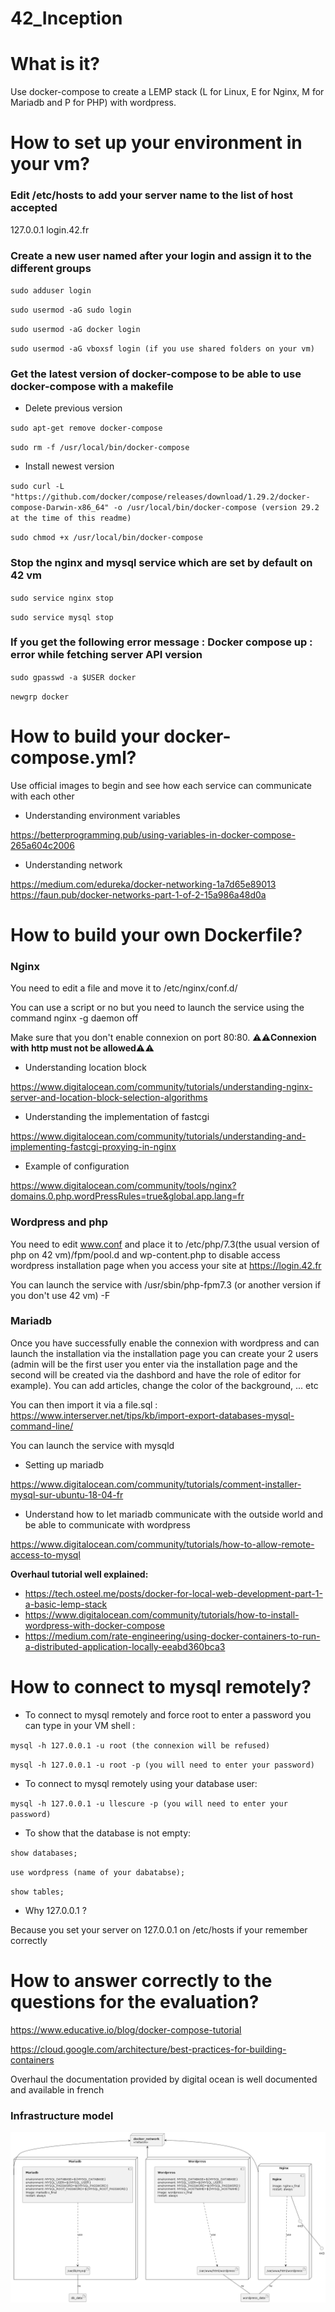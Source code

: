 # 42_Inception

# What is it? #

Use docker-compose to create a LEMP stack (L for Linux, E for Nginx, M for Mariadb and P for PHP) with wordpress.

# How to set up your environment in your vm? #

### Edit /etc/hosts to add your server name to the list of host accepted ###

127.0.0.1 login.42.fr

### Create a new user named after your login and assign it to the different groups ###

`sudo adduser login`

`sudo usermod -aG sudo login`

`sudo usermod -aG docker login`

`sudo usermod -aG vboxsf login (if you use shared folders on your vm)`

### Get the latest version of docker-compose to be able to use docker-compose with a makefile ###

* Delete previous version

`sudo apt-get remove docker-compose`

`sudo rm -f /usr/local/bin/docker-compose`

* Install newest version

`sudo curl -L "https://github.com/docker/compose/releases/download/1.29.2/docker-compose-Darwin-x86_64" -o /usr/local/bin/docker-compose
(version 29.2 at the time of this readme)`

`sudo chmod +x /usr/local/bin/docker-compose`

### Stop the nginx and mysql service which are set by default on 42 vm ###

`sudo service nginx stop`

`sudo service mysql stop`

### If you get the following error message : Docker compose up : error while fetching server API version ###

`sudo gpasswd -a $USER docker`

`newgrp docker`

# How to build your docker-compose.yml? #

Use official images to begin and see how each service can communicate with each other

* Understanding environment variables

https://betterprogramming.pub/using-variables-in-docker-compose-265a604c2006

* Understanding network

https://medium.com/edureka/docker-networking-1a7d65e89013
https://faun.pub/docker-networks-part-1-of-2-15a986a48d0a

# How to build your own Dockerfile? #

### Nginx ###

You need to edit a file and move it to /etc/nginx/conf.d/

You can use a script or no but you need to launch the service using the command nginx -g daemon off

Make sure that you don't enable connexion on port 80:80. :warning::warning:**Connexion with http must not be allowed**:warning::warning:

* Understanding location block

https://www.digitalocean.com/community/tutorials/understanding-nginx-server-and-location-block-selection-algorithms

* Understanding the implementation of fastcgi

https://www.digitalocean.com/community/tutorials/understanding-and-implementing-fastcgi-proxying-in-nginx

* Example of configuration

https://www.digitalocean.com/community/tools/nginx?domains.0.php.wordPressRules=true&global.app.lang=fr

### Wordpress and php ###
You need to edit www.conf and place it to /etc/php/7.3(the usual version of php on 42 vm)/fpm/pool.d and wp-content.php to disable access wordpress installation page when you access your site at https://login.42.fr

You can launch the service with /usr/sbin/php-fpm7.3 (or another version if you don't use 42 vm) -F

### Mariadb ###
Once you have successfully enable the connexion with wordpress and can launch the installation via the installation page you can create your 2 users (admin will be the first user you enter via the installation page
and the second will be created via the dashbord and have the role of editor for example). You can add articles, change the color of the background, ... etc

You can then import it via a file.sql : https://www.interserver.net/tips/kb/import-export-databases-mysql-command-line/

You can launch the service with mysqld

* Setting up mariadb

https://www.digitalocean.com/community/tutorials/comment-installer-mysql-sur-ubuntu-18-04-fr

* Understand how to let mariadb communicate with the outside world and be able to communicate with wordpress

https://www.digitalocean.com/community/tutorials/how-to-allow-remote-access-to-mysql

**Overhaul tutorial well explained:**

- https://tech.osteel.me/posts/docker-for-local-web-development-part-1-a-basic-lemp-stack
- https://www.digitalocean.com/community/tutorials/how-to-install-wordpress-with-docker-compose
- https://medium.com/rate-engineering/using-docker-containers-to-run-a-distributed-application-locally-eeabd360bca3

# How to connect to mysql remotely? #

* To connect to mysql remotely and force root to enter a password you can type in your VM shell :

`mysql -h 127.0.0.1 -u root (the connexion will be refused)`

`mysql -h 127.0.0.1 -u root -p (you will need to enter your password)`

* To connect to mysql remotely using your database user:

`mysql -h 127.0.0.1 -u llescure -p (you will need to enter your password)`

* To show that the database is not empty:

`show databases;`

`use wordpress (name of your dabatabse);`

`show tables;`

* Why 127.0.0.1 ?

Because you set your server on 127.0.0.1 on /etc/hosts if your remember correctly 

# How to answer correctly to the questions for the evaluation? #

https://www.educative.io/blog/docker-compose-tutorial

https://cloud.google.com/architecture/best-practices-for-building-containers

Overhaul the documentation provided by digital ocean is well documented and available in french


### Infrastructure model

![Infrastructure model](.infragenie/infrastructure_model.png)
